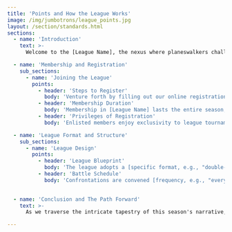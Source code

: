 ```yaml
---
title: 'Points and How the League Works'
image: /img/jumbotrons/league_points.jpg
layout: /section/standards.html
sections:
  - name: 'Introduction'
    text: >-
      Welcome to the [League Name], the nexus where planeswalkers challenge their mettle and bonds of camaraderie are forged. Dive deep into the mechanics of our league, the structure that guides our games, and the point system that rewards strategic prowess and creativity alike.

  - name: 'Membership and Registration'
    sub_sections:
      - name: 'Joining the League'
        points:
          - header: 'Steps to Register'
            body: 'Venture forth by filling out our online registration form, indicating your deck theme, and remitting the membership fee.'
          - header: 'Membership Duration'
            body: 'Membership in [League Name] lasts the entire season, ensuring a saga of uninterrupted duels and continuous chances to ascend the leaderboards.'
          - header: 'Privileges of Registration'
            body: 'Enlisted members enjoy exclusivity to league tournaments, a quest for the championship title, and tantalizing rewards.'

  - name: 'League Format and Structure'
    sub_sections:
      - name: 'League Design'
        points:
          - header: 'League Blueprint'
            body: 'The league adopts a [specific format, e.g., "double-elimination"] design, guaranteeing all contestants multiple opportunities to demonstrate their skill.'
          - header: 'Battle Schedule'
            body: 'Confrontations are convened [frequency, e.g., "every weekend"], offering planeswalkers consistent dueling grounds to earn points and shift rankings.'

 
  - name: 'Conclusion and The Path Forward'
    text: >-
      As we traverse the intricate tapestry of this season's narrative, our unwavering commitment is to ensure an experience that's both gratifying and inclusive. Anticipate enthralling events on the horizon, and remember: it's not solely about the accumulation of points; it's the chronicle we inscribe and the fraternity we nurture.

---
```

